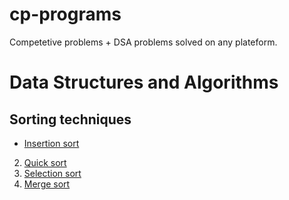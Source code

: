 # cp-programs
Competetive problems + DSA problems solved on any plateform.
# Data Structures and Algorithms
## Sorting techniques
  * [Insertion sort](DS/sorting_techniques/insertion_sort.c)
  2. [Quick sort](DS/sorting_techniques/quicksort.c)
  3. [Selection sort](DS/sorting_techniques/selection_sort.c)
  4. [Merge sort](DS/sorting_techniques/mergesort.c)

